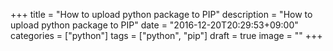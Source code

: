 +++
title = "How to upload python package to PIP"
description = "How to upload python package to PIP"
date = "2016-12-20T20:29:53+09:00"
categories = ["python"]
tags = ["python", "pip"]
draft = true
image = ""
+++

